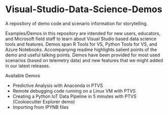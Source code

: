 # Visual-Studio-Data-Science-Demos
A repository of demo code and scenario information for storytelling. 

Examples/Demos in this repository are intended for new users, educators, and Microsoft field staff to learn about Visual Studio based data science tools and features. Demos span R Tools for VS, Python Tools for VS, and Azure Notebooks. Accompanying readme highlights salient points of the demo and useful talking points. Demos have been provided for most used scenarios (based on telemetry data) and new features that we might added in our latest releases. 

Available Demos
- Predictive Analysis with Anaconda in PTVS
- Remote debugging code running on a Linux VM with PTVS
- Creating a Python IoT Data Pipeline in 5 minutes with PTVS (Cookiecutter Explorer demo)
- Importing from IPYNB files
